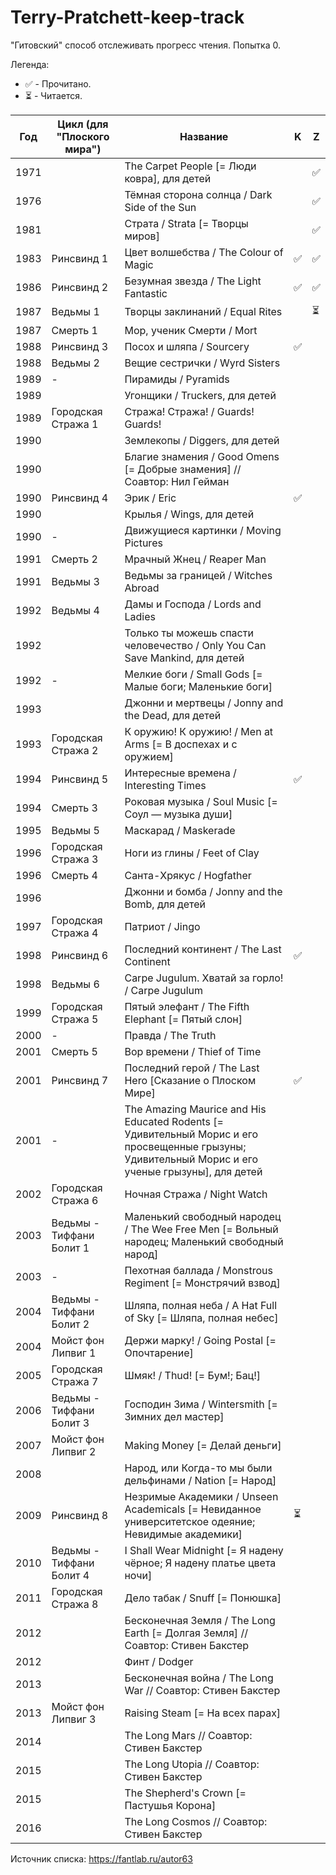 # Terry-Pratchett-keep-track
"Гитовский" способ отслеживать прогресс чтения. Попытка 0.

Легенда:
- :white_check_mark: - Прочитано.
- :hourglass_flowing_sand: - Читается.

| Год | Цикл (для "Плоского мира") | Название | K | Z |
|---|---|---|---|---|
| 1971 | | The Carpet People [= Люди ковра], для детей | | :white_check_mark: |
| 1976 | | Тёмная сторона солнца / Dark Side of the Sun | | :white_check_mark: |
| 1981 | | Страта / Strata [= Творцы миров] | | :white_check_mark: |
| 1983 | Ринсвинд 1 | Цвет волшебства / The Colour of Magic | :white_check_mark: | :white_check_mark: |
| 1986 | Ринсвинд 2 | Безумная звезда / The Light Fantastic | :white_check_mark: | :white_check_mark: |
| 1987 | Ведьмы 1 | Творцы заклинаний / Equal Rites | | :hourglass_flowing_sand: |
| 1987 | Смерть 1 | Мор, ученик Смерти / Mort | | |
| 1988 | Ринсвинд 3 | Посох и шляпа / Sourcery | :white_check_mark: | |
| 1988 | Ведьмы 2 | Вещие сестрички / Wyrd Sisters | | |
| 1989 | - | Пирамиды / Pyramids | | |
| 1989 | | Угонщики / Truckers, для детей | | |
| 1989 | Городская Стража 1 | Стража! Стража! / Guards! Guards! | | |
| 1990 | | Землекопы / Diggers, для детей | | |
| 1990 | | Благие знамения / Good Omens [= Добрые знамения] // Соавтор: Нил Гейман | | |
| 1990 | Ринсвинд 4 | Эрик / Eric | :white_check_mark: | |
| 1990 | | Крылья / Wings, для детей | | |
| 1990 | - | Движущиеся картинки / Moving Pictures | | |
| 1991 | Смерть 2 | Мрачный Жнец / Reaper Man | | |
| 1991 | Ведьмы 3 | Ведьмы за границей / Witches Abroad | | |
| 1992 | Ведьмы 4 | Дамы и Господа / Lords and Ladies | | |
| 1992 | | Только ты можешь спасти человечество / Only You Can Save Mankind, для детей | | |
| 1992 | - | Мелкие боги / Small Gods [= Малые боги; Маленькие боги] | | |
| 1993 | | Джонни и мертвецы / Jonny and the Dead, для детей | | |
| 1993 | Городская Стража 2 | К оружию! К оружию! / Men at Arms [= В доспехах и с оружием] | | |
| 1994 | Ринсвинд 5 | Интересные времена / Interesting Times | :white_check_mark: | |
| 1994 | Смерть 3 | Роковая музыка / Soul Music [= Соул — музыка души] | | |
| 1995 | Ведьмы 5 | Маскарад / Maskerade | | |
| 1996 | Городская Стража 3 | Ноги из глины / Feet of Clay | | |
| 1996 | Смерть 4 | Санта-Хрякус / Hogfather | | |
| 1996 | | Джонни и бомба / Jonny and the Bomb, для детей | | |
| 1997 | Городская Стража 4 | Патриот / Jingo | | |
| 1998 | Ринсвинд 6 | Последний континент / The Last Continent | :white_check_mark: | |
| 1998 | Ведьмы 6 | Carpe Jugulum. Хватай за горло! / Carpe Jugulum | | |
| 1999 | Городская Стража 5 | Пятый элефант / The Fifth Elephant [= Пятый слон] | | |
| 2000 | - | Правда / The Truth | | |
| 2001 | Смерть 5 | Вор времени / Thief of Time | | |
| 2001 | Ринсвинд 7 | Последний герой / The Last Hero [Сказание о Плоском Мире] | :white_check_mark: | |
| 2001 | - | The Amazing Maurice and His Educated Rodents [= Удивительный Морис и его просвещенные грызуны; Удивительный Морис и его ученые грызуны], для детей | | |
| 2002 | Городская Стража 6 | Ночная Стража / Night Watch | | |
| 2003 | Ведьмы - Тиффани Болит 1 | Маленький свободный народец / The Wee Free Men [= Вольный народец; Маленький свободный народ] | | |
| 2003 | - | Пехотная баллада / Monstrous Regiment [= Монстрячий взвод] | | |
| 2004 | Ведьмы - Тиффани Болит 2 | Шляпа, полная неба / A Hat Full of Sky [= Шляпа, полная небес] | | |
| 2004 | Мойст фон Липвиг 1 | Держи марку! / Going Postal [= Опочтарение] | | |
| 2005 | Городская Стража 7 | Шмяк! / Thud! [= Бум!; Бац!] | | |
| 2006 | Ведьмы - Тиффани Болит 3 | Господин Зима / Wintersmith [= Зимних дел мастер] | | |
| 2007 | Мойст фон Липвиг 2 | Making Money [= Делай деньги] | | |
| 2008 | | Народ, или Когда-то мы были дельфинами / Nation [= Народ] | | |
| 2009 | Ринсвинд 8 | Незримые Академики / Unseen Academicals [= Невиданное университетское одеяние; Невидимые академики] | :hourglass_flowing_sand: | |
| 2010 | Ведьмы - Тиффани Болит 4 | I Shall Wear Midnight [= Я надену чёрное; Я надену платье цвета ночи] | | |
| 2011 | Городская Стража 8 | Дело табак / Snuff [= Понюшка] | | |
| 2012 | | Бесконечная Земля / The Long Earth [= Долгая Земля] // Соавтор: Стивен Бакстер | | |
| 2012 | | Финт / Dodger | | |
| 2013 | | Бесконечная война / The Long War // Соавтор: Стивен Бакстер | | |
| 2013 | Мойст фон Липвиг 3 | Raising Steam [= На всех парах] | | |
| 2014 | | The Long Mars // Соавтор: Стивен Бакстер | | |
| 2015 | | The Long Utopia // Соавтор: Стивен Бакстер | | |
| 2015 | | The Shepherd's Crown [= Пастушья Корона] | | |
| 2016 | | The Long Cosmos // Соавтор: Стивен Бакстер | | |

Источник списка: https://fantlab.ru/autor63
